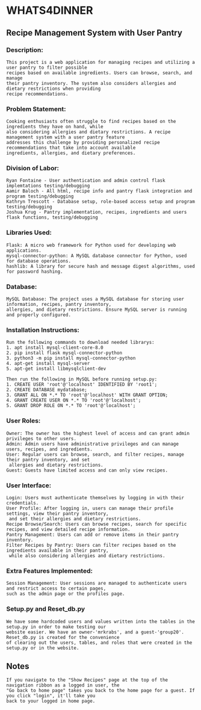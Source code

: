 # WHATS4DINNER 
## Recipe Management System with User Pantry

### Description:
    This project is a web application for managing recipes and utilizing a user pantry to filter possible 
    recipes based on available ingredients. Users can browse, search, and manage 
    their pantry inventory. The system also considers allergies and dietary restrictions when providing
    recipe recommendations.

### Problem Statement:
    Cooking enthusiasts often struggle to find recipes based on the ingredients they have on hand, while 
    also considering allergies and dietary restrictions. A recipe management system with a user pantry feature 
    addresses this challenge by providing personalized recipe recommendations that take into account available
    ingredients, allergies, and dietary preferences.

### Division of Labor:
    Ryan Fontaine - User authentication and admin control flask implemtations testing/debugging 
    Aamir Baloch - All html, recipe info and pantry flask integration and program testing/debugging
    Kathryn Trescott - Database setup, role-based access setup and program testing/debugging
    Joshua Krug - Pantry implementation, recipes, ingredients and users flask functions, testing/debugging
    
### Libraries Used:
    Flask: A micro web framework for Python used for developing web applications.
    mysql-connector-python: A MySQL database connector for Python, used for database operations.
    hashlib: A library for secure hash and message digest algorithms, used for password hashing.

### Database:
    MySQL Database: The project uses a MySQL database for storing user information, recipes, pantry inventory,
    allergies, and dietary restrictions. Ensure MySQL server is running and properly configured.

### Installation Instructions:
    Run the following commands to download needed librarys:
    1. apt install mysql-client-core-8.0
    2. pip install flask mysql-connector-python
    3. python3 -m pip install mysql-connector-python
    4. apt-get install mysql-server
    5. apt-get install libmysqlclient-dev

    Then run the following in MySQL before running setup.py:
    1. CREATE USER 'root'@'localhost' IDENTIFIED BY 'root1';
    2. CREATE DATABASE mydatabase;
    3. GRANT ALL ON *.* TO 'root'@'localhost' WITH GRANT OPTION;
    4. GRANT CREATE USER ON *.* TO 'root'@'localhost';
    5. GRANT DROP ROLE ON *.* TO 'root'@'localhost';
    
### User Roles:
    Owner: The owner has the highest level of access and can grant admin privileges to other users.
    Admin: Admin users have administrative privileges and can manage users, recipes, and ingredients.
    User: Regular users can browse, search, and filter recipes, manage their pantry inventory, and set 
     allergies and dietary restrictions.
    Guest: Guests have limited access and can only view recipes.
    
### User Interface:
    Login: Users must authenticate themselves by logging in with their credentials.
    User Profile: After logging in, users can manage their profile settings, view their pantry inventory, 
     and set their allergies and dietary restrictions.
    Recipe Browse/Search: Users can browse recipes, search for specific recipes, and view detailed recipe information.
    Pantry Management: Users can add or remove items in their pantry inventory.
    Filter Recipes by Pantry: Users can filter recipes based on the ingredients available in their pantry, 
     while also considering allergies and dietary restrictions.
     
### Extra Features Implemented:
    Session Management: User sessions are managed to authenticate users and restrict access to certain pages,
    such as the admin page or the profiles page.
    
### Setup.py and Reset_db.py
    We have some hardcoded users and values written into the tables in the setup.py in order to make testing our 
    website easier. We have an owner-'mrkrabs', and a guest-'group20'. Reset_db.py is created for the convenience 
    of clearing out the users, tables, and roles that were created in the setup.py or in the website.
    
## Notes 
    If you navigate to the "Show Recipes" page at the top of the navigation ribbon as a logged in user, the 
    "Go back to home page" takes you back to the home page for a guest. If you click "login", it'll take you 
    back to your logged in home page.
